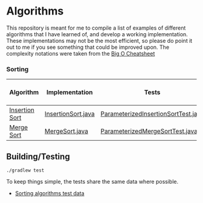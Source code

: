 # Algorithms

This repository is meant for me to compile a list of examples of different 
algorithms that I have learned of, and develop a working implementation. 
These implementations may not be the most efficient, so please do point it 
out to me if you see something that could be improved upon. The complexity 
notations were taken from the  [Big O Cheatsheet](http://bigocheatsheet.com/)

### Sorting

Algorithm|Implementation|Tests|Worst Time Complexity|Worst Space Complexity
-----|-----|-----|-----|-----
[Insertion Sort](https://en.wikipedia.org/wiki/Insertion_sort)|[InsertionSort.java](sorting/src/main/java/com/wbrawner/algorithms/sorting/InsertionSort.java)|[ParameterizedInsertionSortTest.java](sorting/src/test/java/com/wbrawner/algorithms/sorting/ParameterizedInsertionSortTest.java)|O(n²)|O(1)
[Merge Sort](https://en.wikipedia.org/wiki/Merge_sort)|[MergeSort.java](sorting/src/main/java/com/wbrawner/algorithms/sorting/MergeSort.java)|[ParameterizedMergeSortTest.java](sorting/src/test/java/com/wbrawner/algorithms/sorting/ParameterizedMergeSortTest.java)|O(n log(n))|O(n)

## Building/Testing

    ./gradlew test
    
To keep things simple, the tests share the same data where possible.

- [Sorting algorithms test data](sorting/src/test/java/com/wbrawner/algorithms/sorting/SortData.java)